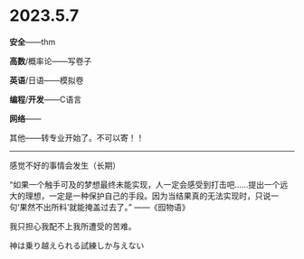 # 2023.5.7

**安全**——thm

**高数**/概率论——写卷子

**英语**/日语——模拟卷

**编程**/**开发**——C语言

**网络**——

其他——转专业开始了。不可以寄！！

------

感觉不好的事情会发生（长期）

“如果一个触手可及的梦想最终未能实现，人一定会感受到打击吧……提出一个远大的理想，一定是一种保护自己的手段。因为当结果真的无法实现时，只说一句‘果然不出所料’就能掩盖过去了。” ——《囮物语》

我只担心我配不上我所遭受的苦难。

神は乗り越えられる試練しか与えない

